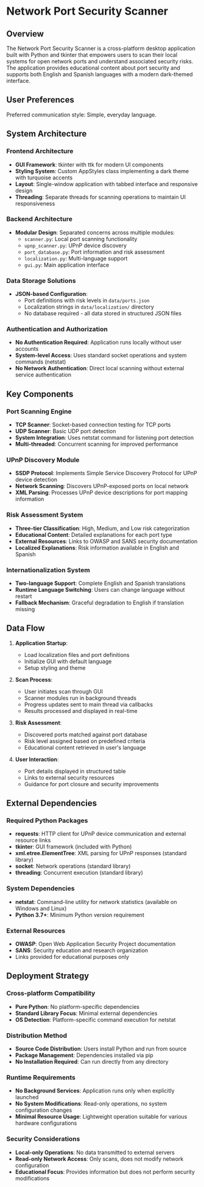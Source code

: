# Network Port Security Scanner

## Overview

The Network Port Security Scanner is a cross-platform desktop application built with Python and tkinter that empowers users to scan their local systems for open network ports and understand associated security risks. The application provides educational content about port security and supports both English and Spanish languages with a modern dark-themed interface.

## User Preferences

Preferred communication style: Simple, everyday language.

## System Architecture

### Frontend Architecture
- **GUI Framework**: tkinter with ttk for modern UI components
- **Styling System**: Custom AppStyles class implementing a dark theme with turquoise accents
- **Layout**: Single-window application with tabbed interface and responsive design
- **Threading**: Separate threads for scanning operations to maintain UI responsiveness

### Backend Architecture
- **Modular Design**: Separated concerns across multiple modules:
  - `scanner.py`: Local port scanning functionality
  - `upnp_scanner.py`: UPnP device discovery
  - `port_database.py`: Port information and risk assessment
  - `localization.py`: Multi-language support
  - `gui.py`: Main application interface

### Data Storage Solutions
- **JSON-based Configuration**: 
  - Port definitions with risk levels in `data/ports.json`
  - Localization strings in `data/localization/` directory
  - No database required - all data stored in structured JSON files

### Authentication and Authorization
- **No Authentication Required**: Application runs locally without user accounts
- **System-level Access**: Uses standard socket operations and system commands (netstat)
- **No Network Authentication**: Direct local scanning without external service authentication

## Key Components

### Port Scanning Engine
- **TCP Scanner**: Socket-based connection testing for TCP ports
- **UDP Scanner**: Basic UDP port detection
- **System Integration**: Uses netstat command for listening port detection
- **Multi-threaded**: Concurrent scanning for improved performance

### UPnP Discovery Module
- **SSDP Protocol**: Implements Simple Service Discovery Protocol for UPnP device detection
- **Network Scanning**: Discovers UPnP-exposed ports on local network
- **XML Parsing**: Processes UPnP device descriptions for port mapping information

### Risk Assessment System
- **Three-tier Classification**: High, Medium, and Low risk categorization
- **Educational Content**: Detailed explanations for each port type
- **External Resources**: Links to OWASP and SANS security documentation
- **Localized Explanations**: Risk information available in English and Spanish

### Internationalization System
- **Two-language Support**: Complete English and Spanish translations
- **Runtime Language Switching**: Users can change language without restart
- **Fallback Mechanism**: Graceful degradation to English if translation missing

## Data Flow

1. **Application Startup**: 
   - Load localization files and port definitions
   - Initialize GUI with default language
   - Setup styling and theme

2. **Scan Process**:
   - User initiates scan through GUI
   - Scanner modules run in background threads
   - Progress updates sent to main thread via callbacks
   - Results processed and displayed in real-time

3. **Risk Assessment**:
   - Discovered ports matched against port database
   - Risk level assigned based on predefined criteria
   - Educational content retrieved in user's language

4. **User Interaction**:
   - Port details displayed in structured table
   - Links to external security resources
   - Guidance for port closure and security improvements

## External Dependencies

### Required Python Packages
- **requests**: HTTP client for UPnP device communication and external resource links
- **tkinter**: GUI framework (included with Python)
- **xml.etree.ElementTree**: XML parsing for UPnP responses (standard library)
- **socket**: Network operations (standard library)
- **threading**: Concurrent execution (standard library)

### System Dependencies
- **netstat**: Command-line utility for network statistics (available on Windows and Linux)
- **Python 3.7+**: Minimum Python version requirement

### External Resources
- **OWASP**: Open Web Application Security Project documentation
- **SANS**: Security education and research organization
- Links provided for educational purposes only

## Deployment Strategy

### Cross-platform Compatibility
- **Pure Python**: No platform-specific dependencies
- **Standard Library Focus**: Minimal external dependencies
- **OS Detection**: Platform-specific command execution for netstat

### Distribution Method
- **Source Code Distribution**: Users install Python and run from source
- **Package Management**: Dependencies installed via pip
- **No Installation Required**: Can run directly from any directory

### Runtime Requirements
- **No Background Services**: Application runs only when explicitly launched
- **No System Modifications**: Read-only operations, no system configuration changes
- **Minimal Resource Usage**: Lightweight operation suitable for various hardware configurations

### Security Considerations
- **Local-only Operations**: No data transmitted to external servers
- **Read-only Network Access**: Only scans, does not modify network configuration
- **Educational Focus**: Provides information but does not perform security modifications